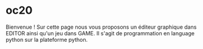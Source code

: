 # oc20

Bienvenue !
Sur cette page nous vous proposons un éditeur graphique dans EDITOR ainsi qu'un jeu dans GAME. 
Il s'agit de programmation en language python sur la plateforme python.
